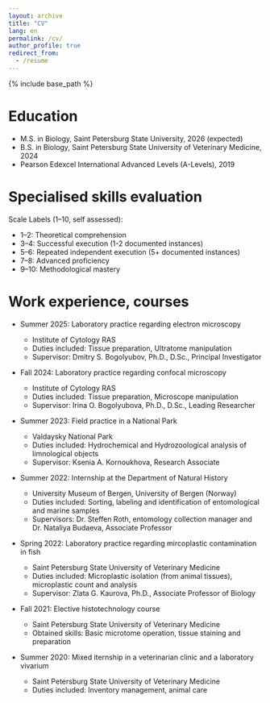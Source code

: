 ```yaml
---
layout: archive
title: "CV"
lang: en
permalink: /cv/
author_profile: true
redirect_from:
  - /resume
---
```


{% include base_path %}

Education
======
* M.S. in Biology, Saint Petersburg State University, 2026 (expected)
* B.S. in Biology, Saint Petersburg State University of Veterinary Medicine, 2024
* Pearson Edexcel International Advanced Levels (A-Levels), 2019

Specialised skills evaluation
======

<div id="radar-chart-1"></div>
<div id="radar-chart-2"></div>

<style>
.radar-chart {
  margin: 20px auto;
  font-family: var(--global-font-family, Arial, sans-serif);
  color: var(--global-text-color-light, #333);
}
.radar-chart svg {
  display: block;
  overflow: visible !important;
}
.legend {
  cursor: pointer;
  font-size: 12px;
  font-family: inherit;
  fill: currentColor;
}
.legend:hover {
  font-weight: bold;
}
.tooltip {
  position: absolute;
  background: rgba(0,0,0,0.8);
  color: white;
  padding: 5px 10px;
  border-radius: 3px;
  pointer-events: none;
  opacity: 0;
  font-size: 14px;
  font-family: inherit;
}
.radar-area {
  stroke-width: 2px;
  fill-opacity: 0.3;
}
.grid-circle {
  fill: none;
  stroke: #ccc;
  stroke-width: 0.5px;
}
</style>

<script>
// Robust D3.js loader with local fallback
function loadD3() {
  return new Promise((resolve) => {
    if (typeof d3 !== 'undefined') return resolve();
    
    const script = document.createElement('script');
    script.src = 'https://d3js.org/d3.v7.min.js?v=' + Date.now();
    script.onload = resolve;
    script.onerror = () => {
      const fallback = document.createElement('script');
      fallback.src = '/assets/js/d3.v7.min.js?v=' + Date.now();
      document.head.appendChild(fallback);
      fallback.onload = resolve;
    };
    document.head.appendChild(script);
  });
}

// Main chart initialization
function initCharts() {
  // Get CSS variables with fallbacks
  const rootStyles = getComputedStyle(document.documentElement);
  const fontFamily = rootStyles.getPropertyValue('--global-font-family').trim() || 'Arial, sans-serif';
  const textColor = rootStyles.getPropertyValue('--global-text-color-light').trim() || '#333';

  // Chart 1 Data
  const skillsData1 = [
    { skill: 'Electron Microscopy (TEM)', level: 3 },
    { skill: 'Confocal Microscopy', level: 6 },
    { skill: 'Immunohistochemistry', level: 5 },
    { skill: 'FISH', level: 3 },
    { skill: 'Data analysis using R', level: 7 },
    { skill: 'ImageJ macros', level: 8 },
    { skill: 'Karyotyping', level: 3 }
  ];

  // Chart 2 Data
  const skillsData2 = [
    { skill: 'Non-coding RNA', level: 6 },
    { skill: 'Interfase nucleus', level: 8 },
    { skill: 'Eukaryotic transcription', level: 3 },
    { skill: 'Cytogenetics', level: 4 },
    { skill: 'Apoptosis', level: 5 },
    { skill: 'Vesicular transport', level: 7 },
    { skill: 'Gametogenesis', level: 5 },
    { skill: 'Cell signalling', level: 6 },
    { skill: 'Modern optical systems', level: 4 }
  ];

  // Initialize both charts with required parameters
  drawRadar1(skillsData1, fontFamily, textColor);
  drawRadar2(skillsData2, fontFamily, textColor);
}

function drawRadar1(skillsData, fontFamily, textColor) {
  const config = {
    width: 600,
    height: 600,
    levels: 5,
    maxValue: 10,
    color: '#4285F4',
    dotRadius: 5,
    fontFamily: fontFamily,
    textColor: textColor
  };

  const margin = { top: 80, right: 80, bottom: 80, left: 80 };
  const width = config.width - margin.left - margin.right;
  const height = config.height - margin.top - margin.bottom;
  const radius = Math.min(width, height) / 2;
  const angleSlice = (Math.PI * 2) / skillsData.length;

  const container = d3.select("#radar-chart-1")
    .style("visibility", "visible")
    .style("overflow", "visible");

  const svg = container.append("svg")
    .attr("width", config.width)
    .attr("height", config.height)
    .attr("viewBox", `0 0 ${config.width} ${config.height}`)
    .append("g")
    .attr("transform", `translate(${config.width/2},${config.height/2})`);

  const rScale = d3.scaleLinear()
    .range([0, radius])
    .domain([0, config.maxValue]);

  for (let i = 0; i < config.levels; i++) {
    const levelFactor = radius * ((i + 1) / config.levels);
    svg.append("circle")
      .attr("class", "grid-circle")
      .attr("r", levelFactor)
      .style("stroke-dasharray", i ? "3,3" : "none");
  }

  const axis = svg.selectAll(".axis")
    .data(skillsData)
    .enter()
    .append("g")
    .attr("class", "axis");

  axis.append("line")
    .attr("x2", (d, i) => radius * Math.cos(angleSlice * i - Math.PI/2))
    .attr("y2", (d, i) => radius * Math.sin(angleSlice * i - Math.PI/2))
    .attr("class", "line")
    .style("stroke", "#ccc")
    .style("stroke-width", "1px");

  axis.append("text")
    .attr("class", "legend")
    .attr("x", (d, i) => (radius + 20) * Math.cos(angleSlice * i - Math.PI/2))
    .attr("y", (d, i) => (radius + 20) * Math.sin(angleSlice * i - Math.PI/2))
    .attr("text-anchor", "middle")
    .style("font-family", config.fontFamily)
    .style("fill", config.textColor)
    .text(d => d.skill);

  const radarLine = d3.lineRadial()
    .curve(d3.curveLinearClosed)
    .radius(d => rScale(d.level))
    .angle((d, i) => i * angleSlice);

  svg.append("path")
    .datum(skillsData)
    .attr("class", "radar-area")
    .attr("d", radarLine)
    .style("fill", config.color)
    .style("stroke", config.color)
    .style("stroke-width", "2px");

  svg.selectAll(".radar-dot")
    .data(skillsData)
    .enter()
    .append("circle")
    .attr("class", "radar-dot")
    .attr("r", config.dotRadius)
    .attr("cx", (d, i) => rScale(d.level) * Math.cos(angleSlice * i - Math.PI/2))
    .attr("cy", (d, i) => rScale(d.level) * Math.sin(angleSlice * i - Math.PI/2))
    .style("fill", config.color)
    .on("mouseover", function(e, d) {
      d3.select(this).attr("r", config.dotRadius * 1.5);
      tooltip.transition().style("opacity", 1);
      tooltip.html(`${d.skill}<br>Level: ${d.level}`)
        .style("left", `${e.pageX}px`)
        .style("top", `${e.pageY - 28}px`);
    })
    .on("mouseout", function() {
      d3.select(this).attr("r", config.dotRadius);
      tooltip.transition().style("opacity", 0);
    });

  const tooltip = d3.select("#radar-chart-1")
    .append("div")
    .attr("class", "tooltip")
    .style("font-family", config.fontFamily);
}

function drawRadar2(skillsData, fontFamily, textColor) {
  const config = {
    width: 600,
    height: 600,
    levels: 5,
    maxValue: 10,
    color: '#F47142',
    dotRadius: 5,
    fontFamily: fontFamily,
    textColor: textColor
  };

  const margin = { top: 80, right: 80, bottom: 80, left: 80 };
  const width = config.width - margin.left - margin.right;
  const height = config.height - margin.top - margin.bottom;
  const radius = Math.min(width, height) / 2;
  const angleSlice = (Math.PI * 2) / skillsData.length;

  const container = d3.select("#radar-chart-2")
    .style("visibility", "visible")
    .style("overflow", "visible");

  const svg = container.append("svg")
    .attr("width", config.width)
    .attr("height", config.height)
    .attr("viewBox", `0 0 ${config.width} ${config.height}`)
    .append("g")
    .attr("transform", `translate(${config.width/2},${config.height/2})`);

  const rScale = d3.scaleLinear()
    .range([0, radius])
    .domain([0, config.maxValue]);

  for (let i = 0; i < config.levels; i++) {
    const levelFactor = radius * ((i + 1) / config.levels);
    svg.append("circle")
      .attr("class", "grid-circle")
      .attr("r", levelFactor)
      .style("stroke-dasharray", i ? "3,3" : "none");
  }

  const axis = svg.selectAll(".axis")
    .data(skillsData)
    .enter()
    .append("g")
    .attr("class", "axis");

  axis.append("line")
    .attr("x2", (d, i) => radius * Math.cos(angleSlice * i - Math.PI/2))
    .attr("y2", (d, i) => radius * Math.sin(angleSlice * i - Math.PI/2))
    .attr("class", "line")
    .style("stroke", "#ccc")
    .style("stroke-width", "1px");

  axis.append("text")
    .attr("class", "legend")
    .attr("x", (d, i) => (radius + 20) * Math.cos(angleSlice * i - Math.PI/2))
    .attr("y", (d, i) => (radius + 20) * Math.sin(angleSlice * i - Math.PI/2))
    .attr("text-anchor", "middle")
    .style("font-family", config.fontFamily)
    .style("fill", config.textColor)
    .text(d => d.skill);

  const radarLine = d3.lineRadial()
    .curve(d3.curveLinearClosed)
    .radius(d => rScale(d.level))
    .angle((d, i) => i * angleSlice);

  svg.append("path")
    .datum(skillsData)
    .attr("class", "radar-area")
    .attr("d", radarLine)
    .style("fill", config.color)
    .style("stroke", config.color)
    .style("stroke-width", "2px");

  svg.selectAll(".radar-dot")
    .data(skillsData)
    .enter()
    .append("circle")
    .attr("class", "radar-dot")
    .attr("r", config.dotRadius)
    .attr("cx", (d, i) => rScale(d.level) * Math.cos(angleSlice * i - Math.PI/2))
    .attr("cy", (d, i) => rScale(d.level) * Math.sin(angleSlice * i - Math.PI/2))
    .style("fill", config.color)
    .on("mouseover", function(e, d) {
      d3.select(this).attr("r", config.dotRadius * 1.5);
      tooltip.transition().style("opacity", 1);
      tooltip.html(`${d.skill}<br>Level: ${d.level}`)
        .style("left", `${e.pageX}px`)
        .style("top", `${e.pageY - 28}px`);
    })
    .on("mouseout", function() {
      d3.select(this).attr("r", config.dotRadius);
      tooltip.transition().style("opacity", 0);
    });

  const tooltip = d3.select("#radar-chart-2")
    .append("div")
    .attr("class", "tooltip")
    .style("font-family", config.fontFamily);
}

// Start everything when page loads
document.addEventListener('DOMContentLoaded', () => {
  // Make sure content is visible after load
  document.body.style.visibility = 'visible';
  
  // Load D3 and initialize charts
  loadD3().then(initCharts).catch(err => {
    console.error("Error loading D3:", err);
  });
});
</script>

Scale Labels (1–10, self assessed):
* 1–2: Theoretical comprehension
* 3–4: Successful execution (1-2 documented instances)
* 5–6: Repeated independent execution (5+ documented instances)
* 7–8: Advanced proficiency
* 9–10: Methodological mastery

Work experience, courses
======
* Summer 2025: Laboratory practice regarding electron microscopy
  * Institute of Cytology RAS
  * Duties included: Tissue preparation, Ultratome manipulation 
  * Supervisor: Dmitry S. Bogolyubov, Ph.D., D.Sc., Principal Investigator

* Fall 2024: Laboratory practice regarding confocal microscopy 
  * Institute of Cytology RAS
  * Duties included: Tissue preparation, Microscope manipulation
  * Supervisor: Irina O. Bogolyubova, Ph.D., D.Sc., Leading Researcher

* Summer 2023: Field practice in a National Park
  * Valdaysky National Park
  * Duties included: Hydrochemical and Hydrozoological analysis of limnological objects
  * Supervisor: Ksenia A. Kornoukhova, Research Associate

* Summer 2022: Internship at the Department of Natural History
  * University Museum of Bergen, University of Bergen (Norway)
  * Duties included: Sorting, labeling and identification of entomological and marine samples
  * Supervisors: Dr. Steffen Roth, entomology collection manager and Dr. Nataliya Budaeva, Associate Professor

* Spring 2022: Laboratory practice regarding mircoplastic contamination in fish
  * Saint Petersburg State University of Veterinary Medicine
  * Duties included: Microplastic isolation (from animal tissues), microplastic count and analysis
  * Supervisor: Zlata G. Kaurova, Ph.D., Associate Professor of Biology 

* Fall 2021: Elective histotechnology course
  * Saint Petersburg State University of Veterinary Medicine
  * Obtained skills: Basic microtome operation, tissue staining and preparation

* Summer 2020: Mixed iternship in a veterinarian clinic and a laboratory vivarium
  * Saint Petersburg State University of Veterinary Medicine
  * Duties included: Inventory management, animal care